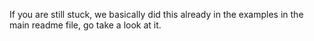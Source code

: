 If you are still stuck, we basically did this already in the examples in the main readme file, go take a look at it.